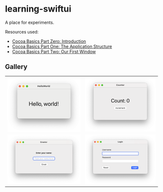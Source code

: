 # learning-swiftui

A place for experiments.

Resources used:

- [Cocoa Basics Part Zero: Introduction](https://blog.xoria.org/cocoa-basics-0/)
- [Cocoa Basics Part One: The Application Structure](https://blog.xoria.org/cocoa-basics-1/)
- [Cocoa Basics Part Two: Our First Window](https://blog.xoria.org/cocoa-basics-2/)

## Gallery

<table>
  <tr>
    <td>
      <img src="HelloWorld/Screenshot.png" />
    </td>
    <td>
      <img src="Counter/Screenshot.png" />
    </td>
  </tr>
  <tr>
    <td>
      <img src="Greeter/Screenshot.png" />
    </td>
    <td>
      <img src="Login/Screenshot.png" />
    </td>
  </tr>
</table>
